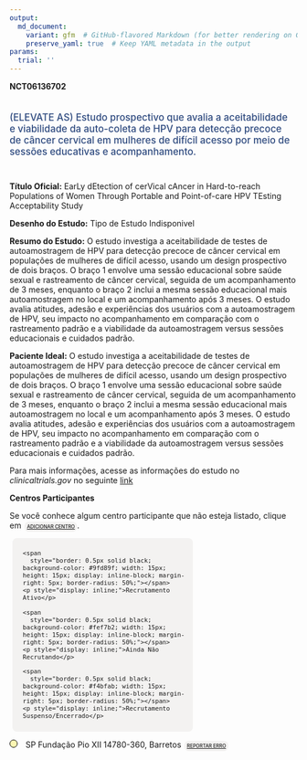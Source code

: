 ```yaml
---
output: 
  md_document:
    variant: gfm  # GitHub-flavored Markdown (for better rendering on GitHub)
    preserve_yaml: true  # Keep YAML metadata in the output
params:
  trial: ''
---
```


**NCT06136702**

<div style="padding: 5px 5px 5px 0px; font-size: 1.20em; font-weight: 500; color: #2E4A7F; text-align: left; margin-bottom: 20px">

(ELEVATE AS) Estudo prospectivo que avalia a aceitabilidade e
viabilidade da auto-coleta de HPV para detecção precoce de câncer
cervical em mulheres de difícil acesso por meio de sessões educativas e
acompanhamento.

</div>

**Título Oficial:** EarLy dEtection of cerVical cAncer in Hard-to-reach
Populations of Women Through Portable and Point-of-care HPV TEsting
Acceptability Study

**Desenho do Estudo:** Tipo de Estudo Indisponivel

**Resumo do Estudo:** O estudo investiga a aceitabilidade de testes de
autoamostragem de HPV para detecção precoce de câncer cervical em
populações de mulheres de difícil acesso, usando um design prospectivo
de dois braços. O braço 1 envolve uma sessão educacional sobre saúde
sexual e rastreamento de câncer cervical, seguida de um acompanhamento
de 3 meses, enquanto o braço 2 inclui a mesma sessão educacional mais
autoamostragem no local e um acompanhamento após 3 meses. O estudo
avalia atitudes, adesão e experiências dos usuários com a autoamostragem
de HPV, seu impacto no acompanhamento em comparação com o rastreamento
padrão e a viabilidade da autoamostragem versus sessões educacionais e
cuidados padrão.

**Paciente Ideal:** O estudo investiga a aceitabilidade de testes de
autoamostragem de HPV para detecção precoce de câncer cervical em
populações de mulheres de difícil acesso, usando um design prospectivo
de dois braços. O braço 1 envolve uma sessão educacional sobre saúde
sexual e rastreamento de câncer cervical, seguida de um acompanhamento
de 3 meses, enquanto o braço 2 inclui a mesma sessão educacional mais
autoamostragem no local e um acompanhamento após 3 meses. O estudo
avalia atitudes, adesão e experiências dos usuários com a autoamostragem
de HPV, seu impacto no acompanhamento em comparação com o rastreamento
padrão e a viabilidade da autoamostragem versus sessões educacionais e
cuidados padrão.

Para mais informações, acesse as informações do estudo no
*clinicaltrials.gov* no seguinte
[link](https://clinicaltrials.gov/ct2/show/NCT06136702)

**Centros Participantes**

Se você conhece algum centro participante que não esteja listado, clique
em
<span style="color: #2E4A7F; margin-left: 2px; padding: 4px; background-color: #f3f2f1; border-radius: 8px; font-weight: 500; font-size: 0.6em"><a
href="https://flazar.shinyapps.io/formsapp?study_nct_id=NCT06136702&amp;location_id=N%2FA&amp;location_full_name=N%2FA&amp;form_type=Adicionar%20Centro"
target="_blank">ADICIONAR CENTRO</a></span>.

<div style="margin-bottom: 8px; margin-left: 5px; padding: 8px; max-width: 300px; background-color: #f3f2f1; border-radius: 8px; font-size: 0.9em">

<div style="margin-left: 10px;">

    <span 
      style="border: 0.5px solid black; background-color: #9fd89f; width: 15px; height: 15px; display: inline-block; margin-right: 5px; border-radius: 50%;"></span>
    <p style="display: inline;">Recrutamento Ativo</p>

</div>

<div style="margin-left: 10px;">

    <span 
      style="border: 0.5px solid black; background-color: #fef7b2; width: 15px; height: 15px; display: inline-block; margin-right: 5px; border-radius: 50%;"></span>
    <p style="display: inline;">Ainda Não Recrutando</p>

</div>

<div style="margin-left: 10px;">

    <span 
      style="border: 0.5px solid black; background-color: #f4bfab; width: 15px; height: 15px; display: inline-block; margin-right: 5px; border-radius: 50%;"></span>
    <p style="display: inline;">Recrutamento Suspenso/Encerrado</p>

</div>

</div>

<span style="line-height: 1.2;"><span style="border: 0.5px solid black; display: inline-block; width: 12px; height: 12px; border-radius: 50%; margin-right: 10px; padding-bottom: 0px; background-color: #fef7b2;"></span>
SP Fundação Pio XII 14780-360, Barretos
<span style="color: #2E4A7F; margin-left: 2px; padding: 4px; background-color: #f3f2f1; border-radius: 8px; font-weight: 500; font-size: 0.6em"><a
href="https://flazar.shinyapps.io/formsapp?study_nct_id=NCT06136702&amp;location_id=BARRETOSCANCERHOSPITALFUNDACAOPIOXIIBARRETOSBRAZIL&amp;location_full_name=Funda%C3%A7%C3%A3o%20Pio%20XII%2C%2014780-360%2C%20Barretos&amp;form_type=Reportar%20Erro"
target="_blank">REPORTAR ERRO</a></span></span>
